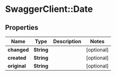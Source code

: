 # SwaggerClient::Date

## Properties
Name | Type | Description | Notes
------------ | ------------- | ------------- | -------------
**changed** | **String** |  | [optional] 
**created** | **String** |  | [optional] 
**original** | **String** |  | [optional] 


